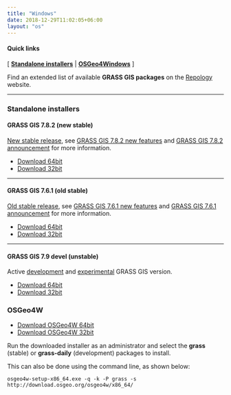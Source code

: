 ```yaml
---
title: "Windows"
date: 2018-12-29T11:02:05+06:00
layout: "os"
---
```


  
#### Quick links

[ [**Standalone installers**](#standalone-installers) | [**OSGeo4Windows**](#OSGeo4Windows) ]

<div class="alert rounded-0 alert-default">
<i class="fa fa-arrow-right"></i> Find an extended list of available <b>GRASS GIS packages</b> on the <a href="https://repology.org/project/grass/versions" target="_blank">Repology</a> website.
</div>

<hr>

### <a name="standalone-installers"></a> Standalone installers

#### <a name="GRASS-GIS-new-stable"></a> GRASS GIS 7.8.2 (new stable)

<u>New stable release</u>, see [GRASS GIS 7.8.2 new features](https://trac.osgeo.org/grass/wiki/Grass7/NewFeatures78) and  [GRASS GIS 7.8.2 announcement](https://trac.osgeo.org/grass/wiki/Release/7.8.2-News) for more information.

*  [<i class="fa fa-download"></i> Download 64bit](https://grass.osgeo.org/grass78/binary/mswindows/native/x86_64/WinGRASS-7.8.2-1-Setup-x86_64.exe) 
*  [<i class="fa fa-download"></i> Download 32bit](https://grass.osgeo.org/grass78/binary/mswindows/native/x86/WinGRASS-7.8.2-1-Setup-x86.exe) 

<hr>

#### <a name="GRASS-GIS-old-stable"></a> GRASS GIS 7.6.1 (old stable)

<u>Old stable release</u>, see [GRASS GIS 7.6.1 new features](https://trac.osgeo.org/grass/wiki/Grass7/NewFeatures76) and  [GRASS GIS 7.6.1 announcement](https://trac.osgeo.org/grass/wiki/Release/7.6.1-News) for more information.

*  [<i class="fa fa-download"></i> Download 64bit](https://grass.osgeo.org/grass76/binary/mswindows/native/x86_64/WinGRASS-7.6.1-1-Setup-x86_64.exe) 
*  [<i class="fa fa-download"></i> Download 32bit](https://grass.osgeo.org/grass76/binary/mswindows/native/x86/WinGRASS-7.6.1-1-Setup-x86.exe) 

<hr>

#### <a name="GRASS-GIS-devel"></a> GRASS GIS 7.9 devel (unstable)

Active <u>development</u> and <u>experimental</u> GRASS GIS version.

*  [<i class="fa fa-download"></i> Download 64bit](https://wingrass.fsv.cvut.cz/grass79/x86_64e) 
*  [<i class="fa fa-download"></i> Download 32bit](https://wingrass.fsv.cvut.cz/grass79/x86)


### <a name="standalone-installers"></a> OSGeo4W 

*  [<i class="fa fa-download"></i> Download OSGeo4W 64bit](http://download.osgeo.org/osgeo4w/osgeo4w-setup-x86_64.exe) 
*  [<i class="fa fa-download"></i> Download OSGeo4W 32bit](http://download.osgeo.org/osgeo4w/osgeo4w-setup-x86.exe)

Run the downloaded installer as an administrator and select the **grass** (stable)  or **grass-daily** (development) packages to install.

This can also be done using the command line, as shown below:

<pre><code class="shell">osgeo4w-setup-x86_64.exe -q -k -P grass -s ​http://download.osgeo.org/osgeo4w/x86_64/</code></pre>
